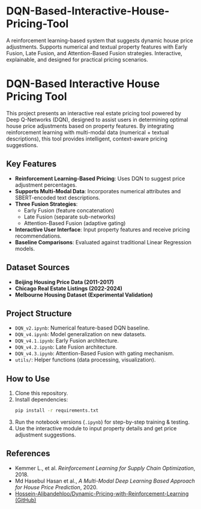 # DQN-Based-Interactive-House-Pricing-Tool
 A reinforcement learning-based system that suggests dynamic house price adjustments. Supports numerical and textual property features with Early Fusion, Late Fusion, and Attention-Based Fusion strategies. Interactive, explainable, and designed for practical pricing scenarios.

# DQN-Based Interactive House Pricing Tool

This project presents an interactive real estate pricing tool powered by Deep Q-Networks (DQN), designed to assist users in determining optimal house price adjustments based on property features. By integrating reinforcement learning with multi-modal data (numerical + textual descriptions), this tool provides intelligent, context-aware pricing suggestions.

## Key Features
- **Reinforcement Learning-Based Pricing**: Uses DQN to suggest price adjustment percentages.
- **Supports Multi-Modal Data**: Incorporates numerical attributes and SBERT-encoded text descriptions.
- **Three Fusion Strategies**:
  - Early Fusion (feature concatenation)
  - Late Fusion (separate sub-networks)
  - Attention-Based Fusion (adaptive gating)
- **Interactive User Interface**: Input property features and receive pricing recommendations.
- **Baseline Comparisons**: Evaluated against traditional Linear Regression models.

## Dataset Sources
- **Beijing Housing Price Data (2011-2017)**
- **Chicago Real Estate Listings (2022-2024)**
- **Melbourne Housing Dataset (Experimental Validation)**

## Project Structure
- `DQN_v2.ipynb`: Numerical feature-based DQN baseline.
- `DQN_v4.ipynb`: Model generalization on new datasets.
- `DQN_v4.1.ipynb`: Early Fusion architecture.
- `DQN_v4.2.ipynb`: Late Fusion architecture.
- `DQN_v4.3.ipynb`: Attention-Based Fusion with gating mechanism.
- `utils/`: Helper functions (data processing, visualization).

## How to Use
1. Clone this repository.
2. Install dependencies:
    ```bash
    pip install -r requirements.txt
    ```
3. Run the notebook versions (`.ipynb`) for step-by-step training & testing.
4. Use the interactive module to input property details and get price adjustment suggestions.

## References
- Kemmer L., et al. *Reinforcement Learning for Supply Chain Optimization*, 2018.
- Md Hasebul Hasan et al., *A Multi-Modal Deep Learning Based Approach for House Price Prediction*, 2020.
- [Hossein-Alibandehloo/Dynamic-Pricing-with-Reinforcement-Learning (GitHub)](https://github.com/Hossein-Alibandehloo/Dynamic-Pricing-with-Reinforcement-Learning)

